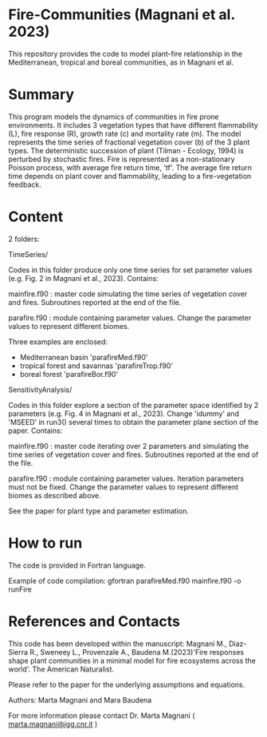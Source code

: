 # Fire-Communities (Magnani et al. 2023)
This repository provides the code to model plant-fire relationship in the Mediterranean, tropical and boreal communities, as in Magnani et al. 

# Summary

This program models the dynamics of communities in fire prone environments. 
It includes 3 vegetation types that have different flammability (L), fire response (R),
growth rate (c) and mortality rate (m). The model represents the time series of fractional
vegetation cover (b) of the 3 plant types. The deterministic succession of plant 
(Tilman - Ecology, 1994) is perturbed by stochastic fires. Fire is represented as 
a non-stationary Poisson process, with average fire return time, 'tf'. 
The average fire return time depends on plant cover and flammability, leading to
a fire-vegetation feedback.

# Content

2 folders:

TimeSeries/

Codes in this folder produce only one time series for set parameter values (e.g. Fig. 2 in Magnani et al., 2023). Contains:

  mainfire.f90 : master code simulating the time series of vegetation cover and fires.
               Subroutines reported at the end of the file.

  parafire.f90 : module containing parameter values.
               Change the parameter values to represent different biomes.

  Three examples are enclosed:
  - Mediterranean basin 'parafireMed.f90'
  - tropical forest and savannas 'parafireTrop.f90'
  - boreal forest 'parafireBor.f90'

SensitivityAnalysis/

Codes in this folder explore a section of the parameter space identified by 2 parameters (e.g. Fig. 4 in Magnani et al., 2023).
Change 'idummy' and 'MSEED' in run3() several times to obtain the parameter plane section of the paper. Contains:

  mainfire.f90 : master code iterating over 2 parameters and simulating the time series of vegetation cover and fires.
               Subroutines reported at the end of the file.

  parafire.f90 : module containing parameter values. Iteration parameters must not be fixed.
               Change the parameter values to represent different biomes as described above.


See the paper for plant type and parameter estimation.

# How to run

The code is provided in Fortran language.

Example of code compilation:
gfortran parafireMed.f90 mainfire.f90 -o runFire


# References and Contacts

This code has been developed within the manuscript:
Magnani M., Diaz-Sierra R., Sweneey L., Provenzale A., Baudena M.(2023)'Fire responses shape plant communities in a minimal model for fire ecosystems across the world'. The American Naturalist.

Please refer to the paper for the underlying assumptions and equations.

Authors: Marta Magnani and Mara Baudena

For more information please contact
Dr. Marta Magnani ( marta.magnani@igg.cnr.it )

